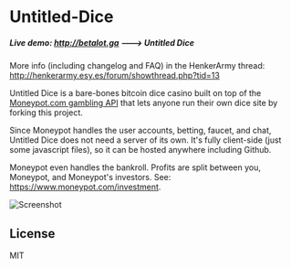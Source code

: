 # Untitled-Dice

##### Live demo: http://betalot.ga ---> Untitled Dice

More info (including changelog and FAQ) in the HenkerArmy thread: http://henkerarmy.esy.es/forum/showthread.php?tid=13

Untitled Dice is a bare-bones bitcoin dice casino built on top of the [Moneypot.com gambling API](https://www.moneypot.com/api-docs.html) that lets anyone run their own dice site by forking this project.

Since Moneypot handles the user accounts, betting, faucet, and chat, Untitled Dice does not need a server of its own. It's fully client-side (just some javascript files), so it can be hosted anywhere including Github.

Moneypot even handles the bankroll. Profits are split between you, Moneypot, and Moneypot's investors. See: <https://www.moneypot.com/investment>.

![Screenshot](http://i.imgur.com/dTwOR01.png)


## License

MIT
